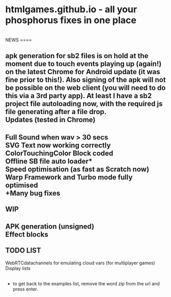 # htmlgames.github.io - all your phosphorus fixes in one place
<br>
NEWS
====

apk generation for sb2 files is on hold at the moment due to touch events playing up (again!) on the latest Chrome for Android update (it was fine prior to this!). Also signing of the apk will not be possible on the web client (you will need to do this via a 3rd party app). At least I have a sb2 project file autoloading now, with the required js file generating after a file drop.
<br>
Updates (tested in Chrome)
--------------------------

Full Sound when wav > 30 secs<br>
SVG Text now working correctly<br>
ColorTouchingColor Block coded<br>
Offline SB file auto loader*<br>
Speed optimisation (as fast as Scratch now)<br>
Warp Framework and Turbo mode fully optimised<br>
+Many bug fixes<br>
<br>
WIP
---

APK generation (unsigned)<br>
Effect blocks<br>
<br>
TODO LIST
--------

WebRTCdatachannels for emulating cloud vars (for multiplayer games)<br>
Display lists<br>
<br>
* to get back to the examples list, remove the word zip from the url and press enter.
